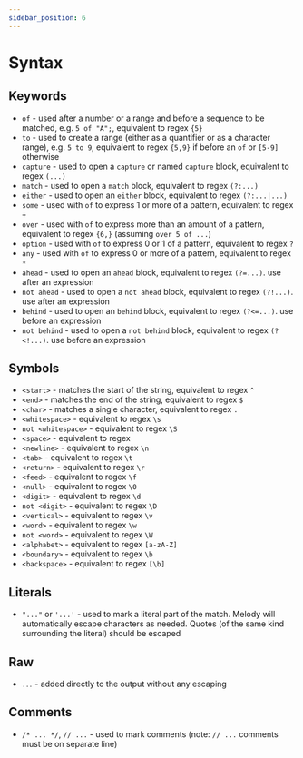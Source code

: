 ```yaml
---
sidebar_position: 6
---
```


# Syntax

## Keywords

- `of` - used after a number or a range and before a sequence to be matched, e.g. `5 of "A";`, equivalent to regex `{5}`
- `to` - used to create a range (either as a quantifier or as a character range), e.g. `5 to 9`, equivalent to regex `{5,9}` if before an `of` or `[5-9]` otherwise
- `capture` - used to open a `capture` or named `capture` block, equivalent to regex `(...)`
- `match` - used to open a `match` block, equivalent to regex `(?:...)`
- `either` - used to open an `either` block, equivalent to regex `(?:...|...)`
- `some` - used with `of` to express 1 or more of a pattern, equivalent to regex `+`
- `over` - used with `of` to express more than an amount of a pattern, equivalent to regex `{6,}` (assuming `over 5 of ...`)
- `option` - used with `of` to express 0 or 1 of a pattern, equivalent to regex `?`
- `any` - used with `of` to express 0 or more of a pattern, equivalent to regex `*`
- `ahead` - used to open an `ahead` block, equivalent to regex `(?=...)`. use after an expression
- `not ahead` - used to open a `not ahead` block, equivalent to regex `(?!...)`. use after an expression
- `behind` - used to open an `behind` block, equivalent to regex `(?<=...)`. use before an expression
- `not behind` - used to open a `not behind` block, equivalent to regex `(?<!...)`. use before an expression

## Symbols

- `<start>` - matches the start of the string, equivalent to regex `^`
- `<end>` - matches the end of the string, equivalent to regex `$`
- `<char>` - matches a single character, equivalent to regex `.`
- `<whitespace>` - equivalent to regex `\s`
- `not <whitespace>` - equivalent to regex `\S`
- `<space>` - equivalent to regex ` `
- `<newline>` - equivalent to regex `\n`
- `<tab>` - equivalent to regex `\t`
- `<return>` - equivalent to regex `\r`
- `<feed>` - equivalent to regex `\f`
- `<null>` - equivalent to regex `\0`
- `<digit>` - equivalent to regex `\d`
- `not <digit>` - equivalent to regex `\D`
- `<vertical>` - equivalent to regex `\v`
- `<word>` - equivalent to regex `\w`
- `not <word>` - equivalent to regex `\W`
- `<alphabet>` - equivalent to regex `[a-zA-Z]`
- `<boundary>` - equivalent to regex `\b`
- `<backspace>` - equivalent to regex `[\b]`

## Literals

- `"..."` or `'...'` - used to mark a literal part of the match. Melody will automatically escape characters as needed. Quotes (of the same kind surrounding the literal) should be escaped

## Raw

- <code>`...`</code> - added directly to the output without any escaping

## Comments

- `/* ... */`, `// ...` - used to mark comments (note: `// ...` comments must be on separate line)
